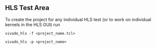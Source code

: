 ## HLS Test Area ##

To create the project for any individual HLS test (or to work on individual kernels in the HLS GUI)
run

```
vivado_hls -f <project_name.tcl>

vivado_hls -p <project_name>
```
